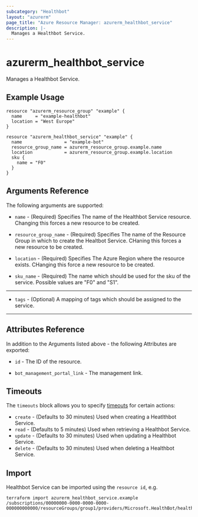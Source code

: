 ```yaml
---
subcategory: "Healthbot"
layout: "azurerm"
page_title: "Azure Resource Manager: azurerm_healthbot_service"
description: |-
  Manages a Healthbot Service.
---
```


# azurerm_healthbot_service

Manages a Healthbot Service.

## Example Usage

```hcl
resource "azurerm_resource_group" "example" {
  name     = "example-healthbot"
  location = "West Europe"
}

resource "azurerm_healthbot_service" "example" {
  name                = "example-bot"
  resource_group_name = azurerm_resource_group.example.name
  location            = azurerm_resource_group.example.location
  sku {
    name = "F0"
  }
}
```

## Arguments Reference

The following arguments are supported:

* `name` - (Required) Specifies The name of the Healthbot Service resource. Changing this forces a new resource to be created.

* `resource_group_name` - (Required) Specifies The name of the Resource Group in which to create the Healtbot Service. CHaning this
   forces a new resource to be created.

* `location` - (Required) Specifies The Azure Region where the resource exists. CHanging this force a new resource to be created.

* `sku_name` - (Required) The name which should be used for the sku of the service. Possible values are "F0" and "S1".

---

* `tags` - (Optional) A mapping of tags which should be assigned to the service.

---


## Attributes Reference

In addition to the Arguments listed above - the following Attributes are exported:

* `id` - The ID of the resource.

* `bot_management_portal_link` - The management link.

## Timeouts

The `timeouts` block allows you to specify [timeouts](https://www.terraform.io/docs/configuration/resources.html#timeouts) for certain actions:

* `create` - (Defaults to 30 minutes) Used when creating a Heatlthbot Service.
* `read` - (Defaults to 5 minutes) Used when retrieving a Healthbot Service.
* `update` - (Defaults to 30 minutes) Used when updating a Healthbot Service.
* `delete` - (Defaults to 30 minutes) Used when deleting a Healthbot Service.

## Import

Healthbot Service can be imported using the `resource id`, e.g.

```shell
terraform import azurerm_healthbot_service.example /subscriptions/00000000-0000-0000-0000-000000000000/resourceGroups/group1/providers/Microsoft.HealthBot/healthBots/bot1
```
